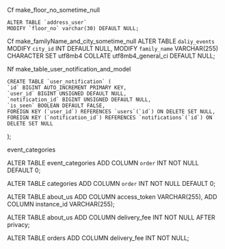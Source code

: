 Cf make_floor_no_sometime_null

    ALTER TABLE `address_user`
    MODIFY `floor_no` varchar(30) DEFAULT NULL;


Cf make_familyName_and_city_sometime_null
    ALTER TABLE `daliy_events`
    MODIFY `city_id` INT DEFAULT NULL,
    MODIFY `family_name` VARCHAR(255) CHARACTER SET utf8mb4 COLLATE utf8mb4_general_ci DEFAULT NULL;



Nf make_table_user_notification_and_model

    CREATE TABLE `user_notification` (
    `id` BIGINT AUTO_INCREMENT PRIMARY KEY,
    `user_id` BIGINT UNSIGNED DEFAULT NULL,
    `notification_id` BIGINT UNSIGNED DEFAULT NULL,
    `is_seen` BOOLEAN DEFAULT FALSE,
    FOREIGN KEY (`user_id`) REFERENCES `users`(`id`) ON DELETE SET NULL,
    FOREIGN KEY (`notification_id`) REFERENCES `notifications`(`id`) ON DELETE SET NULL
);



event_categories


ALTER TABLE event_categories ADD COLUMN `order` INT NOT NULL DEFAULT 0;



ALTER TABLE categories ADD COLUMN `order` INT NOT NULL DEFAULT 0;




ALTER TABLE about_us
ADD COLUMN access_token VARCHAR(255),
ADD COLUMN instance_id VARCHAR(255);






ALTER TABLE about_us 
ADD COLUMN delivery_fee INT NOT NULL AFTER privacy;




ALTER TABLE orders 
ADD COLUMN delivery_fee INT NOT NULL;

